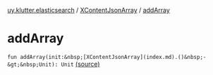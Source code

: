 [uy.klutter.elasticsearch](../index.md) / [XContentJsonArray](index.md) / [addArray](.)


# addArray
`fun addArray(init:&nbsp;[XContentJsonArray](index.md).()&nbsp;-&gt;&nbsp;Unit): Unit` [(source)](https://github.com/kohesive/klutter/blob/master/elasticsearch-jdk7/src/main/kotlin/uy/klutter/elasticsearch/XContent.kt#L123)



